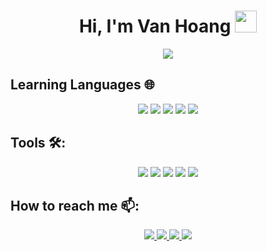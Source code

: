 
<h1 align="center">Hi, I'm Van Hoang <img src="https://media.giphy.com/media/hvRJCLFzcasrR4ia7z/giphy.gif" width="35"></h1>
<p align="center">
  <a href="https://github.com/DenverCoder1/readme-typing-svg"><img src="https://readme-typing-svg.herokuapp.com?lines=Software+Development+Student;From%20Vietnam;I+Always+Learning+New+Things;This+is+MY+RESUME;&center=true&width=500&height=50"></a>
</p>


## Learning Languages 🌐
<p align="center">
<img src="https://img.icons8.com/dotty/80/000000/pas.png"/>
<img src="https://img.icons8.com/color/48/000000/c-programming.png"/>
<img src="https://img.icons8.com/color/48/000000/c-plus-plus-logo.png"/>
<img src="https://img.icons8.com/color/48/000000/c-sharp-logo.png"/>
<img src="https://img.icons8.com/external-flaticons-flat-flat-icons/64/000000/external-java-computer-programming-flaticons-flat-flat-icons.png"/>
</p>


## Tools 🛠️:
<p align="center">
  <img src="https://img.icons8.com/ios-filled/48/000000/java-eclipse.png"/>
  <img src="https://img.icons8.com/color/48/000000/mysql-logo.png"/>
  <img src="https://img.icons8.com/color/48/000000/git.png"/>
  <img src="https://img.icons8.com/color/48/000000/github-2.png"/>
  <img src="https://img.icons8.com/color/48/000000/visual-studio-code-2019.png"/>
</p>



## How to reach me 📫:
<p align="center">
  <a href="https://www.facebook.com/vanhoang0802" alt="Facebook">
    <img src="https://img.icons8.com/fluent/48/000000/facebook-new.png" target="_blank" />
  </a> 
  <a href="https://github.com/VanHoang110802" alt="Github">
    <img src="https://img.icons8.com/fluent/48/000000/github.png"/>
  </a> 
  <a href="https://www.youtube.com/channel/UCIMZK1H6NV8qYBjbWT_ryhQ" alt="Youtube channel" target="_blank" >
    <img src="https://img.icons8.com/fluent/48/000000/youtube-play.png"/>
  </a>
  <a href="mailto:tvh110802@gmail.com" alt="Email">
    <img src="https://img.icons8.com/fluent/48/000000/mailing.png"/>
  </a>
</p>
